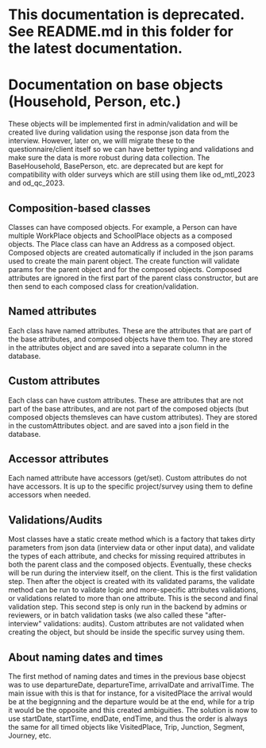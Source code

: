 # This documentation is deprecated. See README.md in this folder for the latest documentation.

# Documentation on base objects (Household, Person, etc.)
These objects will be implemented first in admin/validation and will be created live during validation using the response json data from the interview. However, later on, we willl migrate these to the questionnaire/client itself so we can have better typing and validations and make sure the data is more robust during data collection.
The BaseHousehold, BasePerson, etc. are deprecated but are kept for compatibility with older surveys which are still using them like od_mtl_2023 and od_qc_2023.

## Composition-based classes
Classes can have composed objects. For example, a Person can have multiple WorkPlace objects and SchoolPlace objects as a composed objects. The Place class can have an Address as a composed object. Composed objects are created automatically if included in the json params used to create the main parent object. The create function will validate params for the parent object and for the composed objects. Composed attributes are ignored in the first part of the parent class constructor, but are then send to each composed class for creation/validation.

## Named attributes
Each class have named attributes. These are the attributes that are part of the base attributes, and composed objects have them too. They are stored in the attributes object and are saved into a separate column in the database.

## Custom attributes
Each class can have custom attributes. These are attributes that are not part of the base attributes, and are not part of the composed objects (but composed objects themsleves can have custom attributes). They are stored in the customAttributes object. and are saved into a json field in the database.

## Accessor attributes
Each named attribute have accessors (get/set). Custom attributes do not have accessors. It is up to the specific project/survey using them to define accessors when needed.

## Validations/Audits
Most classes have a static create method which is a factory that takes dirty parameters from json data (interview data or other input data), and validate the types of each attribute, and checks for missing required attributes in both the parent class and the composed objects. Eventually, these checks will be run during the interview itself, on the client. This is the first validation step. Then after the object is created with its validated params, the validate method can be run to validate logic and more-specific attributes validations, or validations related to more than one attribute. This is the second and final validation step. This second step is only run in the backend by admins or reviewers, or in batch validation tasks (we also called these "after-interview" validations: audits). Custom attributes are not validated when creating the object, but should be inside the specific survey using them.

## About naming dates and times
The first method of naming dates and times in the previous base objecst was to use departureDate, departureTime, arrivalDate and arrivalTime. The main issue with this is that for instance, for a visitedPlace the arrival would be at the begignning and the departure would be at the end, while for a trip it would be the opposite and this created ambiguities. The solution is now to use startDate, startTime, endDate, endTime, and thus the order is always the same for all timed objects like VisitedPlace, Trip, Junction, Segment, Journey, etc.

